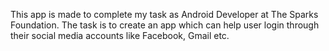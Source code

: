 
This app is made to complete my task as Android Developer at The Sparks Foundation.
The task is to create an app which can help user login through their social media accounts like Facebook, Gmail etc.

